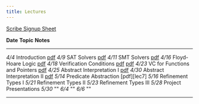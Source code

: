 ```yaml
---
title: Lectures
---
```

  
[Scribe Signup Sheet][scrb]


**Date**     **Topic**                                          **Notes**
--------     ----------------------------------------------     --------------
   *4/4*     Introduction                                       [pdf][lec1] 
   *4/9*     SAT Solvers                                        [pdf][lec2]
  *4/11*     SMT Solvers                                        [pdf][lec3]
  *4/16*     Floyd-Hoare Logic                                  [pdf][lec4]
  *4/18*     Verification Conditions                            [pdf][lec4] [pdf][lec4a] 
  *4/23*     VC for Functions and Pointers                      [pdf][lec4] 
  *4/25*     Abstract Interpretation I                          [pdf][lec5]
  *4/30*     Abstract Interpretation II                         [pdf][lec6] 
  *5/14*     Predicate Abstraction                              [pdf][lec7]
  *5/16*     Refinement Types I 
  *5/21*     Refinement Types II
  *5/23*     Refinement Types III 
  *5/28*     Project Presentations
  *5/30*     ""
   *6/4*     ""
   *6/6*     ""

----------------------------------------------------------------------------------

[scrb]: https://docs.google.com/a/eng.ucsd.edu/spreadsheet/ccc?key=0AtJz_dd8mo7sdHRSNDl3cmxiVmRSUkJtWndEd2lMZ1E&usp=sharing
[lec1]: slides/lec-intro.markdown.pdf
[lec2]: slides/lec-sat.markdown.pdf
[lec3]: slides/lec-smt.markdown.pdf
[lec4]: static/lec-floyd-hoare.pdf
[lec4a]: slides/lec-vcgen.markdown.pdf
[lec5]: slides/lec-absint-1.markdown.pdf
[lec6]: https://github.com/UCSD-PL/algorithmic-software-verification/blob/master/web/slides/lec-absint-2.markdown

[lec6-bad]: slides/lec-absint-2.markdown.pdf
